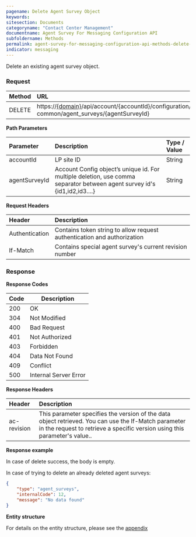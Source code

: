 ```yaml
---
pagename: Delete Agent Survey Object
keywords:
sitesection: Documents
categoryname: "Contact Center Management"
documentname: Agent Survey For Messaging Configuration API 
subfoldername: Methods
permalink: agent-survey-for-messaging-configuration-api-methods-delete-agent-survey-object.html
indicator: messaging
---
```


Delete an existing agent survey object. 

### Request

| Method | URL |
| :-------- | :------ |
| DELETE  | https://[{domain}](/agent-domain-domain-api.html)/api/account/{accountId}/configuration/ac-common/agent_surveys/{agentSurveyId}|

**Path Parameters**

|Parameter  |Description |  Type / Value |
|:----------- | :------------ | :--------------- |
| accountId | LP site ID | String  |
| agentSurveyId| Account Config object’s unique id. For multiple deletion, use comma separator between agent survey id's {id1,id2,id3....}| String|


**Request Headers**

| Header | Description |
|:-------- | :------------ |
| Authentication | Contains token string to allow request authentication and authorization |
| If-Match	| Contains special agent survey's current revision number|

### Response

**Response Codes**

| Code | Description           |
|------|-----------------------|
| 200  | OK                    |
| 304  | Not Modified          |
| 400  | Bad Request           |
| 401  | Not Authorized        |
| 403  | Forbidden             |
| 404  | Data Not Found        |
| 409  | Conflict              |
| 500  | Internal Server Error |

**Response Headers**

|Header|  Description|
|:-------|   :-----  |
|ac-revision|  This parameter specifies the version of the data object retrieved. You can use the If-Match parameter in the request to retrieve a specific version using this parameter's value..|  

**Response example**

In case of delete success, the body is empty.

In case of trying to delete an already deleted agent surveys:

```json
{
    "type": "agent_surveys",
    "internalCode": 12,
    "message": "No data found"
}
```
**Entity structure**

For details on the entity structure, please see the [appendix](/agent-survey-for-messaging-configuration-api-appendix.html)